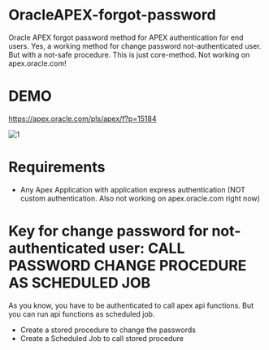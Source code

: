 # OracleAPEX-forgot-password
Oracle APEX forgot password method for APEX authentication for end users. Yes, a working method for change password not-authenticated user. But with a not-safe procedure. This is just core-method. Not working on apex.oracle.com!

# DEMO

https://apex.oracle.com/pls/apex/f?p=15184

![1](https://user-images.githubusercontent.com/26149665/54110115-96576500-43f1-11e9-8bed-656c10c25433.jpg)

# Requirements

- Any Apex Application with application express authentication (NOT custom authentication. Also not working on apex.oracle.com right now)

# Key for change password for not-authenticated user: CALL PASSWORD CHANGE PROCEDURE AS SCHEDULED JOB 

As you know, you have to be authenticated to call apex api functions. But you can run api functions as scheduled job. 

- Create a stored procedure to change the passwords
- Create a Scheduled Job to call stored procedure
